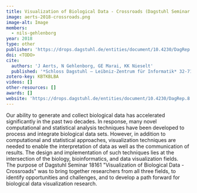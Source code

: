 ```yaml
---
title: Visualization of Biological Data - Crossroads (Dagstuhl Seminar 18161)
image: aerts-2018-crossroads.png
image-alt: Image
members:
  - nils-gehlenborg
year: 2018
type: other
publisher: 'https://drops.dagstuhl.de/entities/document/10.4230/DagRep.8.4.32'
doi: <TODO>
cite:
  authors: 'J Aerts, N Gehlenborg, GE Marai, KK Nieselt'
  published: '*Schloss Dagstuhl – Leibniz-Zentrum für Informatik* 32-71'
zotero-key: KBTKBLBA
videos: []
other-resources: []
awards: []
website: 'https://drops.dagstuhl.de/entities/document/10.4230/DagRep.8.4.32'
---
```

Our ability to generate and collect biological data has accelerated significantly in the past two decades. In response, many novel computational and statistical analysis techniques have been developed to process and integrate biological data sets. However, in addition to computational and statistical approaches, visualization techniques are needed to enable the interpretation of data as well as the communication of results. The design and implementation of such techniques lies at the intersection of the biology, bioinformatics, and data visualization fields.  
The purpose of Dagstuhl Seminar 18161 "Visualization of Biological Data - Crossroads" was to bring together researchers from all three fields, to identify opportunities and challenges, and to develop a path forward for biological data visualization research.
